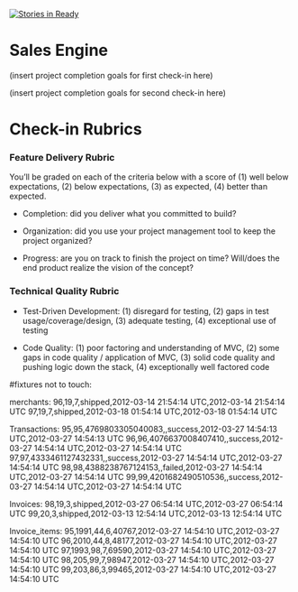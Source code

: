 [![Stories in Ready](https://badge.waffle.io/philmphoenix/sales_engine.png?label=ready&title=Ready)](https://waffle.io/philmphoenix/sales_engine)
# Sales Engine

(insert project completion goals for first check-in here)

(insert project completion goals for second check-in here)

# Check-in Rubrics

### Feature Delivery Rubric

You’ll be graded on each of the criteria below with a score of (1) well below expectations, (2) below expectations, (3) as expected, (4) better than expected.

* Completion: did you deliver what you committed to build?

* Organization: did you use your project management tool to keep the project organized?

* Progress: are you on track to finish the project on time? Will/does the end product realize the vision of the concept?

### Technical Quality Rubric

* Test-Driven Development: (1) disregard for testing, (2) gaps in test usage/coverage/design, (3) adequate testing, (4) exceptional use of testing

* Code Quality: (1) poor factoring and understanding of MVC, (2) some gaps in code quality / application of MVC, (3) solid code quality and pushing logic down the stack, (4) exceptionally well factored code


#fixtures not to touch:

merchants:
96,19,7,shipped,2012-03-14 21:54:14 UTC,2012-03-14 21:54:14 UTC
97,19,7,shipped,2012-03-18 01:54:14 UTC,2012-03-18 01:54:14 UTC

Transactions:
95,95,4769803305040083,,success,2012-03-27 14:54:13 UTC,2012-03-27 14:54:13 UTC
96,96,4076637008407410,,success,2012-03-27 14:54:14 UTC,2012-03-27 14:54:14 UTC
97,97,4333461127432331,,success,2012-03-27 14:54:14 UTC,2012-03-27 14:54:14 UTC
98,98,4388238767124153,,failed,2012-03-27 14:54:14 UTC,2012-03-27 14:54:14 UTC
99,99,4201682490510536,,success,2012-03-27 14:54:14 UTC,2012-03-27 14:54:14 UTC


Invoices:
98,19,3,shipped,2012-03-27 06:54:14 UTC,2012-03-27 06:54:14 UTC
99,20,3,shipped,2012-03-13 12:54:14 UTC,2012-03-13 12:54:14 UTC

Invoice_items:
95,1991,44,6,40767,2012-03-27 14:54:10 UTC,2012-03-27 14:54:10 UTC
96,2010,44,8,48177,2012-03-27 14:54:10 UTC,2012-03-27 14:54:10 UTC
97,1993,98,7,69590,2012-03-27 14:54:10 UTC,2012-03-27 14:54:10 UTC
98,205,99,7,98947,2012-03-27 14:54:10 UTC,2012-03-27 14:54:10 UTC
99,203,86,3,99465,2012-03-27 14:54:10 UTC,2012-03-27 14:54:10 UTC
